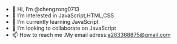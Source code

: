 - 👋 Hi, I’m @chengzong0713
- 👀 I’m interested in JavaScript,HTML,CSS
- 🌱 I’m currently learning JavaScript
- 💞️ I’m looking to collaborate on JavaScript 
- 📫 How to reach me .My email adress:a283368875@gmail.com

<!---
chengzong0713/chengzong0713 is a ✨ special ✨ repository because its `README.md` (this file) appears on your GitHub profile.
You can click the Preview link to take a look at your changes.
--->

